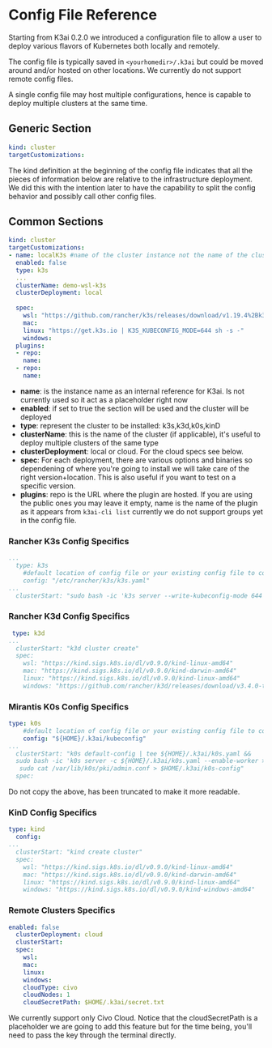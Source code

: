 # Config File Reference

Starting from K3ai 0.2.0 we introduced a configuration file to allow a user to deploy various flavors of Kubernetes both locally and remotely.

The config file is typically saved in `<yourhomedir>/.k3ai` but could be moved around and/or hosted on other locations. We currently do not support remote config files. 

A single config file may host multiple configurations, hence is capable to deploy multiple clusters at the same time.

## Generic Section

```yaml
kind: cluster
targetCustomizations:
```

The kind definition at the beginning of the config file indicates that all the pieces of information below are relative to the infrastructure deployment. We did this with the intention later to have the capability to split the config behavior and possibly call other config files. 

## Common Sections

```yaml
kind: cluster
targetCustomizations:
- name: localK3s #name of the cluster instance not the name of the cluster
  enabled: false
  type: k3s
  ...
  clusterName: demo-wsl-k3s 
  clusterDeployment: local
  
  spec:
    wsl: "https://github.com/rancher/k3s/releases/download/v1.19.4%2Bk3s1/k3s"
    mac: 
    linux: "https://get.k3s.io | K3S_KUBECONFIG_MODE=644 sh -s -"
    windows: 
  plugins: 
  - repo: 
    name: 
  - repo: 
    name: 
```

* **name**: is the instance name as an internal reference for K3ai. Is not currently used so it act as a placeholder right now
* **enabled**: if set to true the section will be used and the cluster will be deployed
* **type**: represent the cluster to be installed: k3s,k3d,k0s,kinD
* **clusterName**: this is the name of the cluster \(if applicable\), it's useful to deploy multiple clusters of the same type
* **clusterDeployment**: local or cloud. For the cloud specs see below.
* **spec**: For each deployment, there are various options and binaries so dependening of where you're going to install we will take care of the right version+location. This is also useful if you want to test on a specific version.
* **plugins**: repo is the URL where the plugin are hosted. If you are using the public ones you may leave it empty, name is the name of the plugin as it appears from `k3ai-cli list` currently we do not support groups yet in the config file.

### Rancher K3s Config Specifics

```yaml
...
  type: k3s
    #default location of config file or your existing config file to copy
    config: "/etc/rancher/k3s/k3s.yaml" 
...
  clusterStart: "sudo bash -ic 'k3s server --write-kubeconfig-mode 644 > /dev/null 2>&1 &'"

```

### Rancher K3d Config Specifics

```yaml
 type: k3d
...
  clusterStart: "k3d cluster create"
  spec:
    wsl: "https://kind.sigs.k8s.io/dl/v0.9.0/kind-linux-amd64"
    mac: "https://kind.sigs.k8s.io/dl/v0.9.0/kind-darwin-amd64"
    linux: "https://kind.sigs.k8s.io/dl/v0.9.0/kind-linux-amd64"
    windows: "https://github.com/rancher/k3d/releases/download/v3.4.0-test.0/k3d-windows-amd64.exe"
```

### Mirantis K0s Config Specifics

```yaml
type: k0s
    #default location of config file or your existing config file to copy
    config: "${HOME}/.k3ai/kubeconfig" 
...
  clusterStart: "k0s default-config | tee ${HOME}/.k3ai/k0s.yaml && 
  sudo bash -ic 'k0s server -c ${HOME}/.k3ai/k0s.yaml --enable-worker > /dev/null 2>&1 &' &&
   sudo cat /var/lib/k0s/pki/admin.conf > $HOME/.k3ai/k0s-config"
  spec:
```

Do not copy the above, has been truncated to make it more readable.

### KinD Config Specifics

```yaml
type: kind
  config:  
...
  clusterStart: "kind create cluster"
  spec:
    wsl: "https://kind.sigs.k8s.io/dl/v0.9.0/kind-linux-amd64"
    mac: "https://kind.sigs.k8s.io/dl/v0.9.0/kind-darwin-amd64"
    linux: "https://kind.sigs.k8s.io/dl/v0.9.0/kind-linux-amd64"
    windows: "https://kind.sigs.k8s.io/dl/v0.9.0/kind-windows-amd64"
```

### Remote Clusters Specifics

```yaml
enabled: false
  clusterDeployment: cloud
  clusterStart: 
  spec:
    wsl: 
    mac: 
    linux:
    windows:
    cloudType: civo
    cloudNodes: 1
    cloudSecretPath: $HOME/.k3ai/secret.txt
```

We currently support only Civo Cloud. Notice that the cloudSecretPath is a placeholder we are going to add this feature but for the time being, you'll need to pass the key through the terminal directly.


